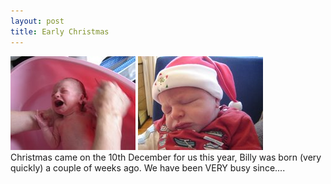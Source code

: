 ```yaml
---
layout: post
title: Early Christmas
---
```

<div class="media">
    <img src="/images/content/DSC00973.jpg" alt="photo"/>
    <img src="/images/content/DSC00977.jpg" alt="photo"/>
    <div class="media-body">
        Christmas came on the 10th December for us this year, Billy was born (very quickly) a couple of weeks ago. We have been VERY busy since....
    </div>
</div>
